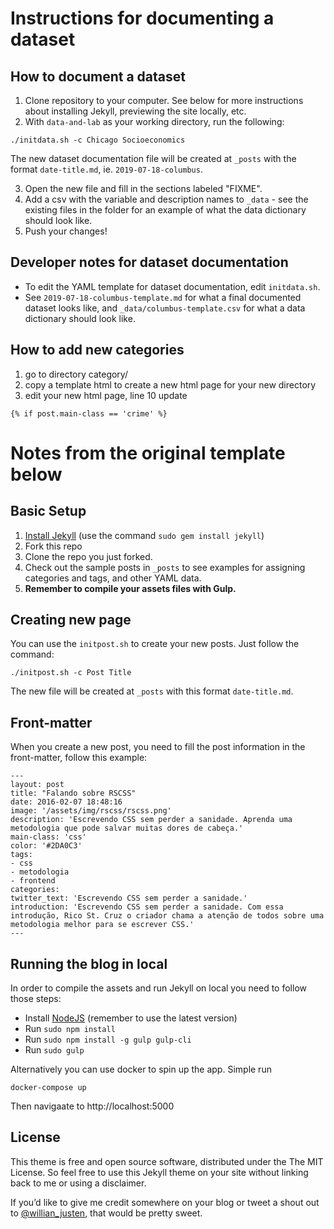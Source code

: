 # Instructions for documenting a dataset 

## How to document a dataset

1. Clone repository to your computer. See below for more instructions about
installing Jekyll, previewing the site locally, etc.
2. With `data-and-lab` as your working directory, run the following:

```
./initdata.sh -c Chicago Socioeconomics
```

The new dataset documentation file will be created at `_posts` with the format
`date-title.md`, ie. `2019-07-18-columbus`.

3. Open the new file and fill in the sections labeled "FIXME".
4. Add a csv with the variable and description names to `_data` - see the
existing files in the folder for an example of what the data dictionary should
look like.
5. Push your changes!

## Developer notes for dataset documentation

- To edit the YAML template for dataset documentation, edit `initdata.sh`.
- See `2019-07-18-columbus-template.md` for what a final documented dataset
looks like, and `_data/columbus-template.csv` for what a data dictionary should
look like.

## How to add new categories

1. go to directory category/
2. copy a template html to create a new html page for your new directory
3. edit your new html page, line 10 update
```
{% if post.main-class == 'crime' %}
```

# Notes from the original template below

## Basic Setup

1. [Install Jekyll](http://jekyllrb.com) (use the command ```sudo gem install jekyll```)
2. Fork this repo
3. Clone the repo you just forked.
5. Check out the sample posts in `_posts` to see examples for assigning categories and tags, and other YAML data.
7. **Remember to compile your assets files with Gulp.**

## Creating new page

You can use the `initpost.sh` to create your new posts. Just follow the command:

```
./initpost.sh -c Post Title
```

The new file will be created at `_posts` with this format `date-title.md`.

## Front-matter

When you create a new post, you need to fill the post information in the front-matter, follow this example:

```
---
layout: post
title: "Falando sobre RSCSS"
date: 2016-02-07 18:48:16
image: '/assets/img/rscss/rscss.png'
description: 'Escrevendo CSS sem perder a sanidade. Aprenda uma metodologia que pode salvar muitas dores de cabeça.'
main-class: 'css'
color: '#2DA0C3'
tags:
- css
- metodologia
- frontend
categories:
twitter_text: 'Escrevendo CSS sem perder a sanidade.'
introduction: 'Escrevendo CSS sem perder a sanidade. Com essa introdução, Rico St. Cruz o criador chama a atenção de todos sobre uma metodologia melhor para se escrever CSS.'
---
```

## Running the blog in local

In order to compile the assets and run Jekyll on local you need to follow those steps:

- Install [NodeJS](https://nodejs.org/) (remember to use the latest version)
- Run `sudo npm install`
- Run `sudo npm install -g gulp gulp-cli`
- Run `sudo gulp`

Alternatively you can use docker to spin up the app. Simple run 

```
docker-compose up
```

Then navigaate to http://localhost:5000

## License

This theme is free and open source software, distributed under the The MIT License. So feel free to use this Jekyll theme on your site without linking back to me or using a disclaimer.

If you’d like to give me credit somewhere on your blog or tweet a shout out to [@willian_justen](https://twitter.com/willian_justen), that would be pretty sweet.
